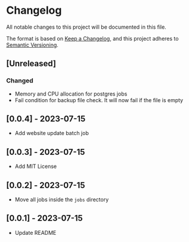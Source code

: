 # Changelog

All notable changes to this project will be documented in this file.

The format is based on [Keep a Changelog](https://keepachangelog.com/en/1.0.0/),
and this project adheres to [Semantic Versioning](https://semver.org/spec/v2.0.0.html).

## [Unreleased]
### Changed
- Memory and CPU allocation for postgres jobs
- Fail condition for backup file check. It will now fail if the file is empty

## [0.0.4] - 2023-07-15
- Add website update batch job

## [0.0.3] - 2023-07-15
- Add MIT License

## [0.0.2] - 2023-07-15
- Move all jobs inside the `jobs` directory

## [0.0.1] - 2023-07-15
- Update README
